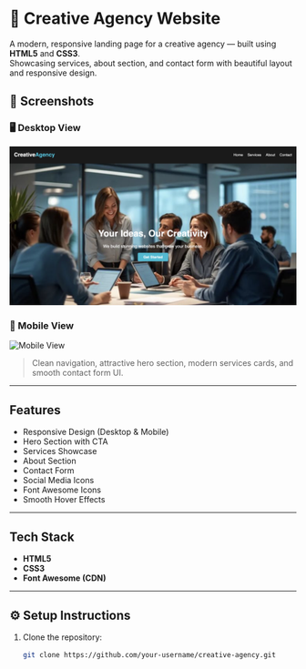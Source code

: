 # 🌟 Creative Agency Website

A modern, responsive landing page for a creative agency — built using **HTML5** and **CSS3**.  
Showcasing services, about section, and contact form with beautiful layout and responsive design.



## 📸 Screenshots

### 🖥️ Desktop View

![Hero Section](./image/hero-desktop.png.png)

### 📱 Mobile View

![Mobile View](./screenshots/hero-mobile.png)

>  Clean navigation, attractive hero section, modern services cards, and smooth contact form UI.

---

##  Features

-  Responsive Design (Desktop & Mobile)
-  Hero Section with CTA
-  Services Showcase
-  About Section
-  Contact Form
-  Social Media Icons
-  Font Awesome Icons
-  Smooth Hover Effects

---

##  Tech Stack

- **HTML5**
- **CSS3**
- **Font Awesome (CDN)**

---

## ⚙️ Setup Instructions

1. Clone the repository:
   ```bash
   git clone https://github.com/your-username/creative-agency.git
